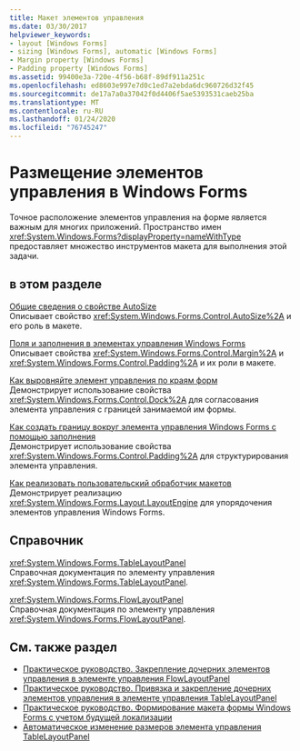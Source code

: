 ```yaml
---
title: Макет элементов управления
ms.date: 03/30/2017
helpviewer_keywords:
- layout [Windows Forms]
- sizing [Windows Forms], automatic [Windows Forms]
- Margin property [Windows Forms]
- Padding property [Windows Forms]
ms.assetid: 99400e3a-720e-4f56-b68f-89df911a251c
ms.openlocfilehash: ed8603e997e7d0c1ed7a2ebda6dc960726d32f45
ms.sourcegitcommit: de17a7a0a37042f0d4406f5ae5393531caeb25ba
ms.translationtype: MT
ms.contentlocale: ru-RU
ms.lasthandoff: 01/24/2020
ms.locfileid: "76745247"
---
```

# <a name="layout-in-windows-forms-controls"></a>Размещение элементов управления в Windows Forms

Точное расположение элементов управления на форме является важным для многих приложений. Пространство имен <xref:System.Windows.Forms?displayProperty=nameWithType> предоставляет множество инструментов макета для выполнения этой задачи.

## <a name="in-this-section"></a>в этом разделе

[Общие сведения о свойстве AutoSize](autosize-property-overview.md)\
Описывает свойство <xref:System.Windows.Forms.Control.AutoSize%2A> и его роль в макете.

[Поля и заполнения в элементах управления Windows Forms](margin-and-padding-in-windows-forms-controls.md)\
Описывает свойства <xref:System.Windows.Forms.Control.Margin%2A> и <xref:System.Windows.Forms.Control.Padding%2A> и их роли в макете.

[Как выровняйте элемент управления по краям форм](how-to-align-a-control-to-the-edges-of-forms.md)\
Демонстрирует использование свойства <xref:System.Windows.Forms.Control.Dock%2A> для согласования элемента управления с границей занимаемой им формы.

[Как создать границу вокруг элемента управления Windows Forms с помощью заполнения](how-to-create-a-border-around-a-windows-forms-control-using-padding.md)\
Демонстрирует использование свойства <xref:System.Windows.Forms.Control.Padding%2A> для структурирования элемента управления.

[Как реализовать пользовательский обработчик макетов](how-to-implement-a-custom-layout-engine.md)\
Демонстрирует реализацию <xref:System.Windows.Forms.Layout.LayoutEngine> для упорядочения элементов управления Windows Forms.

## <a name="reference"></a>Справочник

<xref:System.Windows.Forms.TableLayoutPanel>\
Справочная документация по элементу управления <xref:System.Windows.Forms.TableLayoutPanel>.

<xref:System.Windows.Forms.FlowLayoutPanel>\
Справочная документация по элементу управления <xref:System.Windows.Forms.FlowLayoutPanel>.

## <a name="see-also"></a>См. также раздел

- [Практическое руководство. Закрепление дочерних элементов управления в элементе управления FlowLayoutPanel](how-to-anchor-and-dock-child-controls-in-a-flowlayoutpanel-control.md)
- [Практическое руководство. Привязка и закрепление дочерних элементов управления в элементе управления TableLayoutPanel](how-to-anchor-and-dock-child-controls-in-a-tablelayoutpanel-control.md)
- [Практическое руководство. Формирование макета формы Windows Forms с учетом будущей локализации](how-to-design-a-windows-forms-layout-that-responds-well-to-localization.md)
- [Автоматическое изменение размеров элемента управления TableLayoutPanel](autosize-behavior-in-the-tablelayoutpanel-control.md)
